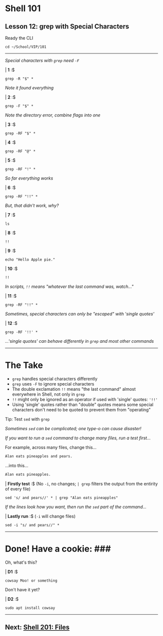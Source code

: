 # Shell 101
## Lesson 12: grep with Special Characters

Ready the CLI

```console
cd ~/School/VIP/101
```

___

*Special characters with `grep` need `-F`*

| **1** :$

```console
grep -R "$" *
```

*Note it found everything*

| **2** :$

```console
grep -F "$" *
```

*Note the directory error, combine flags into one*

| **3** :$

```console
grep -RF "$" *
```

| **4** :$

```console
grep -RF "@" *
```

| **5** :$

```console
grep -RF "!" *
```

*So far everything works*

| **6** :$

```console
grep -RF "!!" *
```

*But, that didn't work, why?*

| **7** :$

```console
ls
```

| **8** :$

```console
!!
```

| **9** :$

```console
echo "Hello Apple pie."
```

| **10** :$

```console
!!
```

*In scripts, `!!` means "whatever the last command was, watch..."*

| **11** :$

```console
grep -RF "!!" *
```

*Sometimes, special characters can only be "escaped" with 'single quotes'*

| **12** :$

```console
grep -RF '!!' *
```

*...'single quotes' can behave differently in `grep` and most other commands*

___

# The Take

- `grep` handles special characters differently
- `grep` uses `-F` to ignore special characters
- The double exclamation `!!` means "the last command" almost everywhere in Shell, not only in `grep`
- `!!` might only be ignored as an operator if used with 'single' quotes: `'!!'`
- Using 'single' quotes rather than "double" quotes means some special characters don't need to be quoted to prevent them from "operating"


Tip: Test `sed` with `grep`

*Sometimes `sed` can be complicated; one type-o can cause disaster!*

*If you want to run a `sed` command to change many files, run a test first...*

For example, across many files, change this...

```xml
Alan eats pineapples and pears.
```

...into this...


```xml
Alan eats pineapples.
```

| **Firstly test** :$ (No `-i`, no changes; `| grep` filters the output from the entirity of every file)

```console
sed 's/ and pears//' * | grep "Alan eats pineapples"
```

*If the lines look how you want, then run the `sed` part of the command...*

| **Lastly run** :$ (`-i` will change files)

```console
sed -i "s/ and pears//" *
```

___

# Done! Have a cookie: ### #

Oh, what's this?

| **D1** :$

```console
cowsay Moo! or something
```

Don't have it yet?

| **D2** :$

```console
sudo apt install cowsay
```

___

## Next: [Shell 201: Files](https://github.com/inkVerb/VIP/blob/master/201/README.md)
